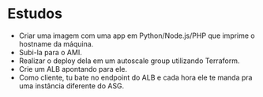 # Estudos
- Criar uma imagem com uma app em Python/Node.js/PHP que imprime o hostname da máquina.
- Subi-la para o AMI.
- Realizar o deploy dela em um autoscale group utilizando Terraform.
- Crie um ALB apontando para ele.
- Como cliente, tu bate no endpoint do ALB e cada hora ele te manda pra uma instância diferente do ASG.
